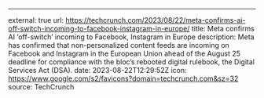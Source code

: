 ---
external: true
url: https://techcrunch.com/2023/08/22/meta-confirms-ai-off-switch-incoming-to-facebook-instagram-in-europe/
title: Meta confirms AI ‘off-switch’ incoming to Facebook, Instagram in Europe
description: Meta has confirmed that non-personalized content feeds are incoming on Facebook and Instagram in the European Union ahead of the August 25 deadline for compliance with the bloc’s rebooted digital rulebook, the Digital Services Act (DSA).
date: 2023-08-22T12:29:52Z
icon: https://www.google.com/s2/favicons?domain=techcrunch.com&sz=32
source: TechCrunch